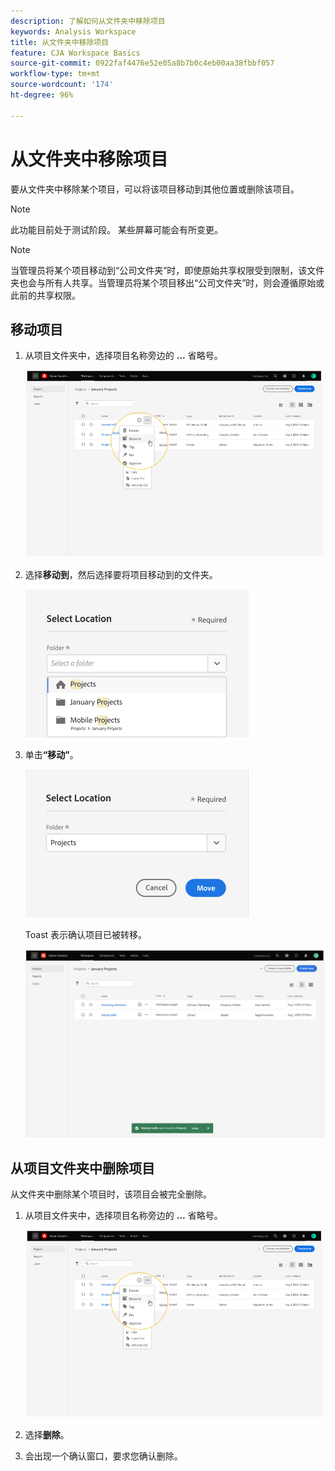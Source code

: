 ```yaml
---
description: 了解如何从文件夹中移除项目
keywords: Analysis Workspace
title: 从文件夹中移除项目
feature: CJA Workspace Basics
source-git-commit: 0922faf4476e52e05a8b7b0c4eb00aa38fbbf057
workflow-type: tm+mt
source-wordcount: '174'
ht-degree: 96%

---
```



# 从文件夹中移除项目

要从文件夹中移除某个项目，可以将该项目移动到其他位置或删除该项目。

>[!NOTE]
>
>此功能目前处于测试阶段。 某些屏幕可能会有所变更。

>[!NOTE]
>
>当管理员将某个项目移动到“公司文件夹”时，即使原始共享权限受到限制，该文件夹也会与所有人共享。当管理员将某个项目移出“公司文件夹”时，则会遵循原始或此前的共享权限。

## 移动项目

1. 从项目文件夹中，选择项目名称旁边的 **...** 省略号。

   ![](/help/analysis-workspace/build-workspace-project/assets/move1.png)

1. 选择&#x200B;**移动到**，然后选择要将项目移动到的文件夹。

   ![](/help/analysis-workspace/build-workspace-project/assets/move-select-location.png)

1. 单击&#x200B;**“移动”**。

   ![](/help/analysis-workspace/build-workspace-project/assets/move-click-move.png)

   Toast 表示确认项目已被转移。

   ![](/help/analysis-workspace/build-workspace-project/assets/move-project-moved.png)

## 从项目文件夹中删除项目

从文件夹中删除某个项目时，该项目会被完全删除。

1. 从项目文件夹中，选择项目名称旁边的 **...** 省略号。

   ![](/help/analysis-workspace/build-workspace-project/assets/move1.png)

1. 选择&#x200B;**删除**。

1. 会出现一个确认窗口，要求您确认删除。
